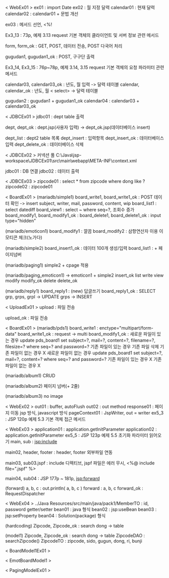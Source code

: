 


< WebEx01 >
ex01 : import Date
ex02 : 월 지정 달력
calendar01 : 현재 달력
calendar02 : calendar01 + 문법 개선

ex03 : 메서드 선언, <%!

Ex3_13 : 73p, 예제 3.13 request 기본 객체의 클라이언트 및 서버 정보 관련 메서드

form, form_ok : GET, POST, 데이터 전송, POST 다국어 처리

gugudan1, gugudan1_ok : POST, 구구단 출력

Ex3_14, Ex3_15 : 76p~78p, 예제 3.14, 3.15 request 기본 객체의 요청 파라미터 관련 메서드

calendar03, calendar03_ok : 년도, 월 입력 -> 달력 테이블
calendar, calendar_ok : 년도, 월 < select> -> 달력 테이블

gugudan2 : gugudan1 + gugudan1_ok
calendar04 : calendar03 + calendar03_ok


< JDBCEx01 >
jdbc01 : dept table 출력

dept, dept_ok : dept.jsp(사용자 입력) -> dept_ok.jsp(데이터베이스 insert)

dept_list : dept2 table 목록
dept_insert : 입력항목
dept_insert_ok : 데이터베이스 입력
dept_delete_ok : 데이터베이스 삭제


< JDBCEx02 >
커넥션 풀
C:\Java\jsp-workspace\JDBCEx01\src\main\webapp\META-INF\context.xml

jdbc01 : DB 연결
jdbc02 : 데이터 출력


< JDBCEx03 >
zipcode01 : select * from zipcode where dong like ?
zipcode02 : zipcode01


< BoardEx01 >
(mariadb/simple1)
board_write1, board_write1_ok : POST 데이터 확인 -> insert subject, writer, mail, password, content, wip
board_list1 : select datediff
board_view1 : select ~ where seq=?, 조회수 증가
board_modify1, board_modify1_ok : 
board_delete1, board_delete1_ok : input type="hidden"


(mariadb/emoticon1)
board_modify1 : 깔끔
board_modify2 : 삼항연산자 이용 이모티콘 체크(노가다)


(mariadb/simple2)
board_insert1_ok : 데이터 100개 생성/입력
board_list1 : + 페이지넘버

(mariadb/paging1)
simple2 + cpage 적용

(mariadb/paging_emoticon1)
-> emoticon1 + simple2
insert_ok
list
write
view
modify modify_ok
delete delete_ok


(mariadb/reply1)
board_reply1 : (new) 답글쓰기
board_reply1_ok : SELECT grp, grps, grpl -> UPDATE grps -> INSERT 


< UploadEx01 >
upload : 파일 전송 <form>
upload_ok : 파일 전송


< BoardEx01 >
(mariadb/pds1)
board_write1 : enctype="multipart/form-data"
board_write1_ok : request -> multi
board_modify1_ok : 
	새로운 파일이 있는 경우
		update pds_board1 set subject=?, mail=?, content=?, filename=?, filesize=? where seq=? and password=?
		기존 파일이 있는 경우
			기존 파일 삭제
		기존 파일이 없는 경우 X
	새로운 파일이 없는 경우
		update pds_board1 set subject=?, mail=?, content=? where seq=? and password=?
		기존 파일이 있는 경우 X
		기존 파일이 없는 경우 X


(mariadb/album1)
CRUD

(mariadb/album2)
페이지 넘버(+ 2줄)

(mariadb/album3)
no image


< WebEx02 >
out01 : buffer, autoFlush
out02 : out method
response01 : 페이지 이동 jsp 방식, javascript 방식
pageContext01 : JspWriter, out = writer
ex5_3 : JSP 120p 예제 5.3 기본 객체 접근 메서드


< WebEx03 >
application01 : application.getInitParameter
application02 : application.getInitParameter
ex5_5 : JSP 123p 예제 5.5 초기화 파라미터 읽어오기
main, sub : <jsp:include>

main02, header, footer : header, footer 외부파일 연동

main03, sub03.jspf : include 디렉티브, jspf 파일은 에러 무시, <%@ include file=".jspf" %>

main04, sub04 : JSP 177p ~ 181p, <jsp:forward>


(forward)
a, b, c : out.println( a, b, c )
forward : <form>a, b, c
forward_ok : RequestDispatcher


< WebEx04 >
../Java Resources/src/main/java/pack1/MemberTO : id, password getter/setter
bean01 : java 형식
bean02 : jsp:useBean
bean03 : jsp:setProperty
bean04 : Solution(package) 형식

(hardcoding)
Zipcode, Zipcode_ok : search dong -> table

(model1)
Zipcode, Zipcode_ok : search dong -> table
ZipcodeDAO : searchZipcode()
ZipcodeTO : zipcode, sido, gugun, dong, ri, bunji



< BoardModel1Ex01 >


< EmotBoardModel1 >


< PagingModelEx01 >
























